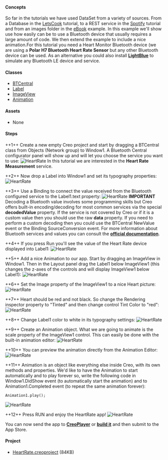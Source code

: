 #### Concepts
So far in the tutorials we have used DataSet from a variety of sources. From a Database in the <a href="lets-cook-nav.html">LetsCook</a> tutorial, to a REST service in the <a href="spotify.html">Spotify</a> tutorial and from an images folder in the <a href="ebook.html">eBook</a> example. In this example we'll show use how easily can be to use a Bluetooth device that usually requires a large amount of code. We then extend the example to include a nice animation.For this tutorial you need a Heart Monitor Bluetooth device (we are using a **Polar H7 Bluetooth Heart Rate Sensor** but any other Bluetooth device can be used. As an alternative you could also install **[LightBlue](https://itunes.apple.com/us/app/lightblue-explorer-bluetooth/id557428110?mt=8)** to simulate any Bluetooth LE device and service.

#### Classes
* [BTCentral](../classes/BluetoothCentral.md)
* [Label](../classes/Label.md)
* [ImageView](../classes/ImageView.md)
* [Animation](../classes/Animation.md)
		
#### Assets
* None
		
#### Steps
++1++ Create a new empty Creo project and start by dragging a BTCentral class from Objects (Network group) to Window1. A Bluetooth Central configurator panel will show up and will let you choose the service you want to use:
![HeartRate](../images/tutorials/heartrate1.gif)
In this tutorial we are interested in the **Heart Rate Measurement** service.

++2++ Now drop a Label into Window1 and set its typography properties:
![HeartRate](../images/tutorials/heart-rate-2.png)

++3++ Use a Binding to connect the value received from the Bluetooth configured service to the Label1.text property:
![HeartRate](../images/tutorials/heartrate2.gif)
**IMPORTANT**
Decoding a Bluetooth value involves some programming skills but Creo offers built-in encoding/decoding for most common services via the special **decodedValue** property. If the service is not covered by Creo or if it is a custom value then you should use the raw **data** property. If you need to perform a custom decoding then you could use the BTCentral NewValue event or the Binding SourceConversion event. For more information about Bluetooth services and values you can consult the **[official documentation](https://www.bluetooth.com/specifications/gatt/services)**</a>.

++4++ If you press Run you'll see the value of the Heart Rate device displayed into Label1:
![HeartRate](../images/tutorials/heart-rate-3.png)

++5++ Add a nice Animation to our app. Start by dragging an ImageView in Window1. Then in the Layout panel drag the Label1 below ImageView1 (this changes the z-axes of the controls and will display ImageView1 below Label1):
![HeartRate](../images/tutorials/heart-rate-4.png)

++6++ Set the Image property of the ImageView1 to a nice Heart picture:
![HeartRate](../images/tutorials/heart-rate-5.png)

++7++ Heart should be red and not black. So change the Rendering inspector property to "Tinted" and then change control Tint Color to "red":
![HeartRate](../images/tutorials/heart-rate-6.png)

++8++ Change Label1 color to white in its typography settings:
![HeartRate](../images/tutorials/heart-rate-7.png)

++9++ Create an Animation object. What we are going to animate is the scale property of the ImageView1 control. This can easily be done with the built-in animation editor:
![HeartRate](../images/tutorials/heartrate3.gif)

++10++ You can preview the animation directly from the Animation Editor:
![HeartRate](../images/tutorials/heartrate4.gif)

++11++ Animation is an object like everything else inside Creo, with its own methods and properties. We'd like to have the Animation to start automatically and to play forever so, write the following code in Window1.DidShow event (to automatically start the animation) and to Animation1.Completed event (to repeat the same animation forever):
```
Animation1.play();
```

![HeartRate](../images/tutorials/heart-rate-8.png)

++12++ Press RUN and enjoy the HeartRate app!
![HeartRate](../images/tutorials/heartrate5.gif)

		
You can now send the app to **[CreoPlayer](../creo/creoplayer.md)** or **[build it](../creo/build-your-app.md)** and then submit to the App Store.

#### Project
* [HeartRate.creoproject](../assets/heartrate.zip) (84KB)

